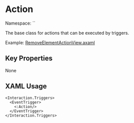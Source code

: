 # Action

Namespace: ``

The base class for actions that can be executed by triggers.

Example: [RemoveElementActionView.axaml](samples/BehaviorsTestApplication/Views/Pages/RemoveElementActionView.axaml)

## Key Properties
None

## XAML Usage
```xaml
<Interaction.Triggers>
  <EventTrigger>
    <:Action/>
  </EventTrigger>
</Interaction.Triggers>
```
